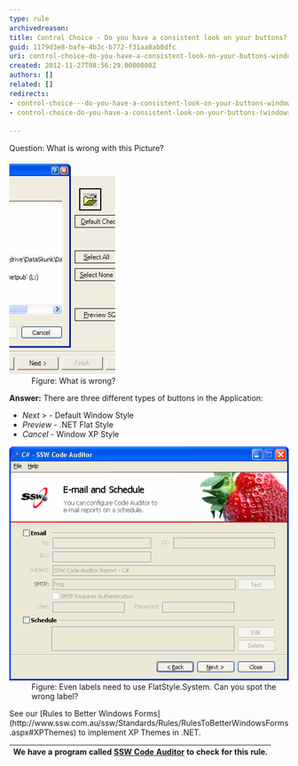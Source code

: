 ```yaml
---
type: rule
archivedreason: 
title: Control Choice - Do you have a consistent look on your buttons? (Windows Forms Only)
guid: 1179d3e8-bafe-4b3c-b772-f31aa8ab8dfc
uri: control-choice-do-you-have-a-consistent-look-on-your-buttons-windows-forms-only
created: 2012-11-27T08:56:29.0000000Z
authors: []
related: []
redirects:
- control-choice---do-you-have-a-consistent-look-on-your-buttons-windows-forms-only
- control-choice-do-you-have-a-consistent-look-on-your-buttons-(windows-forms-only)

---
```


Question: What is wrong with this Picture?
<dl class="image"><dt><img alt="Inconsistent Button FlatStyles" src="../../assets/InconsistentButtonStyles.jpg"></dt>
<dd>Figure: What is wrong?</dd></dl>
<!--endintro-->

 **Answer:** There are three different types of buttons in the Application:

* *Next >* - Default Window Style
* *Preview* - .NET Flat Style
* *Cancel* - Window XP Style

<dl class="image"><dt><img alt="bad divider" src="../../assets/BadDivider.gif"></dt>
<dd>Figure: Even labels need to use FlatStyle.System. Can you spot the wrong label?</dd></dl>
See our [Rules to Better Windows Forms](http://www.ssw.com.au/ssw/Standards/Rules/RulesToBetterWindowsForms.aspx#XPThemes) to implement XP Themes in .NET.


| We have a program called [SSW Code Auditor](http://www.ssw.com.au/ssw/CodeAuditor/Rules.aspx#ConsistentButtonStyle) to check for this rule. |
| --- |
